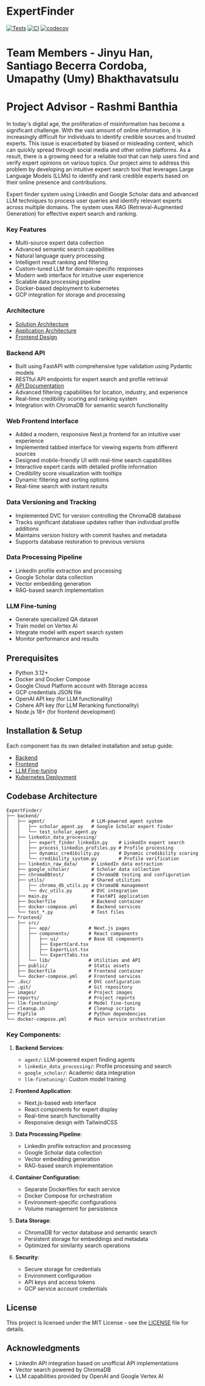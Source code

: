 # ExpertFinder

[![Tests](https://github.com/USERNAME/ExpertFinder/actions/workflows/pytest.yml/badge.svg)](https://github.com/USERNAME/ExpertFinder/actions/workflows/pytest.yml)
[![CI](https://github.com/USERNAME/ExpertFinder/actions/workflows/ci.yml/badge.svg)](https://github.com/USERNAME/ExpertFinder/actions/workflows/ci.yml)
[![codecov](https://codecov.io/gh/USERNAME/ExpertFinder/branch/main/graph/badge.svg)](https://codecov.io/gh/USERNAME/ExpertFinder)

# Team Members - Jinyu Han, Santiago Becerra Cordoba, Umapathy (Umy) Bhakthavatsulu
# Project Advisor - Rashmi Banthia 

In today's digital age, the proliferation of misinformation has become a significant challenge. With the vast amount of online information, it is increasingly difficult for individuals to identify credible sources and trusted experts. This issue is exacerbated by biased or misleading content, which can quickly spread through social media and other online platforms. As a result, there is a growing need for a reliable tool that can help users find and verify expert opinions on various topics. Our project aims to address this problem by developing an intuitive expert search tool that leverages Large Language Models (LLMs) to identify and rank credible experts based on their online presence and contributions.

Expert finder system using LinkedIn and Google Scholar data and advanced LLM techniques to process user queries and identify relevant experts across multiple domains. The system uses RAG (Retrieval-Augmented Generation) for effective expert search and ranking.

### Key Features
- Multi-source expert data collection
- Advanced semantic search capabilities
- Natural language query processing
- Intelligent result ranking and filtering
- Custom-tuned LLM for domain-specific responses
- Modern web interface for intuitive user experience
- Scalable data processing pipeline
- Docker-based deployment to kubernetes 
- GCP integration for storage and processing

### Architecture
   - [Solution Architecture](/images/ExpertFinder-Solution-Architecture.pdf)
   - [Application Architecture](/images/ExpertFinder-Application-Architecture.png)
   - [Frontend Design](/images/ExpertFinder-Frontend-Design.png)
   
### Backend API
   - Built using FastAPI with comprehensive type validation using Pydantic models
   - RESTful API endpoints for expert search and profile retrieval
   - [API Documentation](/images/ExpertFinder-API.png)
   - Advanced filtering capabilities for location, industry, and experience
   - Real-time credibility scoring and ranking system
   - Integration with ChromaDB for semantic search functionality

### Web Frontend Interface
   - Added a modern, responsive Next.js frontend for an intuitive user experience
   - Implemented tabbed interface for viewing experts from different sources
   - Designed mobile-friendly UI with real-time search capabilities
   - Interactive expert cards with detailed profile information
   - Credibility score visualization with tooltips
   - Dynamic filtering and sorting options
   - Real-time search with instant results
   
### Data Versioning and Tracking
   - Implemented DVC for version controlling the ChromaDB database
   - Tracks significant database updates rather than individual profile additions
   - Maintains version history with commit hashes and metadata
   - Supports database restoration to previous versions

### Data Processing Pipeline
   - LinkedIn profile extraction and processing
   - Google Scholar data collection
   - Vector embedding generation
   - RAG-based search implementation

### LLM Fine-tuning
   - Generate specialized QA dataset
   - Train model on Vertex AI
   - Integrate model with expert search system
   - Monitor performance and results

## Prerequisites

- Python 3.12+
- Docker and Docker Compose
- Google Cloud Platform account with Storage access
- GCP credentials JSON file
- OpenAI API key (for LLM functionality)
- Cohere API key (for LLM Reranking functionality)
- Node.js 18+ (for frontend development)

## Installation & Setup

Each component has its own detailed installation and setup guide:

- [Backend](./backend/README.md#getting-started)
- [Frontend](./frontend/README.md#getting-started)
- [LLM Fine-tuning](./llm-finetuning/README.md#getting-started)
- [Kubernetes Deployment](./deployment/README.md)

## Codebase Architecture
```
ExpertFinder/
├── backend/
│   ├── agent/                 # LLM-powered agent system
│   │   ├── scholar_agent.py   # Google Scholar expert finder
│   │   └── test_scholar_agent.py
│   ├── linkedin_data_processing/
│   │   ├── expert_finder_linkedin.py    # LinkedIn expert search
│   │   ├── process_linkedin_profiles.py # Profile processing
│   │   ├── dynamic_credibility.py       # Dynamic credibility scoring
│   │   └── credibility_system.py        # Profile verification
│   ├── linkedin_raw_data/     # LinkedIn data extraction
│   ├── google_scholar/        # Scholar data collection
│   ├── chromaDBtest/          # ChromaDB testing and configuration
│   ├── utils/                 # Shared utilities
│   │   ├── chroma_db_utils.py # ChromaDB management
│   │   └── dvc_utils.py       # DVC integration
│   ├── main.py                # FastAPI application
│   ├── Dockerfile             # Backend container
│   ├── docker-compose.yml     # Backend services
│   └── test_*.py              # Test files
├── frontend/
│   ├── src/
│   │   ├── app/              # Next.js pages
│   │   ├── components/       # React components
│   │   │   ├── ui/           # Base UI components
│   │   │   ├── ExpertCard.tsx
│   │   │   ├── ExpertList.tsx
│   │   │   └── ExpertTabs.tsx
│   │   └── lib/              # Utilities and API
│   ├── public/               # Static assets
│   ├── Dockerfile            # Frontend container
│   └── docker-compose.yml    # Frontend services
├── .dvc/                     # DVC configuration
├── .git/                     # Git repository
├── images/                   # Project images
├── reports/                  # Project reports
├── llm-finetuning/           # Model fine-tuning
├── cleanup.sh                # Cleanup scripts
├── Pipfile                   # Python dependencies
└── docker-compose.yml        # Main service orchestration
```

### Key Components:

1. **Backend Services**:
   - `agent/`: LLM-powered expert finding agents
   - `linkedin_data_processing/`: Profile processing and search
   - `google_scholar/`: Academic data integration
   - `llm-finetuning/`: Custom model training

2. **Frontend Application**:
   - Next.js-based web interface
   - React components for expert display
   - Real-time search functionality
   - Responsive design with TailwindCSS

3. **Data Processing Pipeline**:
   - LinkedIn profile extraction and processing
   - Google Scholar data collection
   - Vector embedding generation
   - RAG-based search implementation

4. **Container Configuration**:
   - Separate Dockerfiles for each service
   - Docker Compose for orchestration
   - Environment-specific configurations
   - Volume management for persistence

5. **Data Storage**:
   - ChromaDB for vector database and semantic search
   - Persistent storage for embeddings and metadata
   - Optimized for similarity search operations

6. **Security**:
   - Secure storage for credentials
   - Environment configuration
   - API keys and access tokens
   - GCP service account credentials



## License

This project is licensed under the MIT License - see the [LICENSE](LICENSE) file for details.

## Acknowledgments

- LinkedIn API integration based on unofficial API implementations
- Vector search powered by ChromaDB
- LLM capabilities provided by OpenAI and Google Vertex AI
